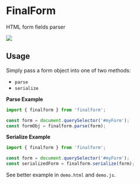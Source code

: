 # FinalForm

HTML form fields parser

<img src="https://img.shields.io/badge/license-MIT-blue.svg">

<br>

## Usage

Simply pass a form object into one of two methods:

- `parse`
- `serialize`

**Parse Example**

``` javascript
import { finalform } from 'finalform';

const form = document.querySelector('#myForm');
const formObj = finalform.parse(form);
```

**Serialize Example**

``` javascript
import { finalform } from 'finalform';

const form = document.querySelector('#myForm');
const serializedForm = finalform.serialize(form);
```

See better example in `demo.html` and `demo.js`.